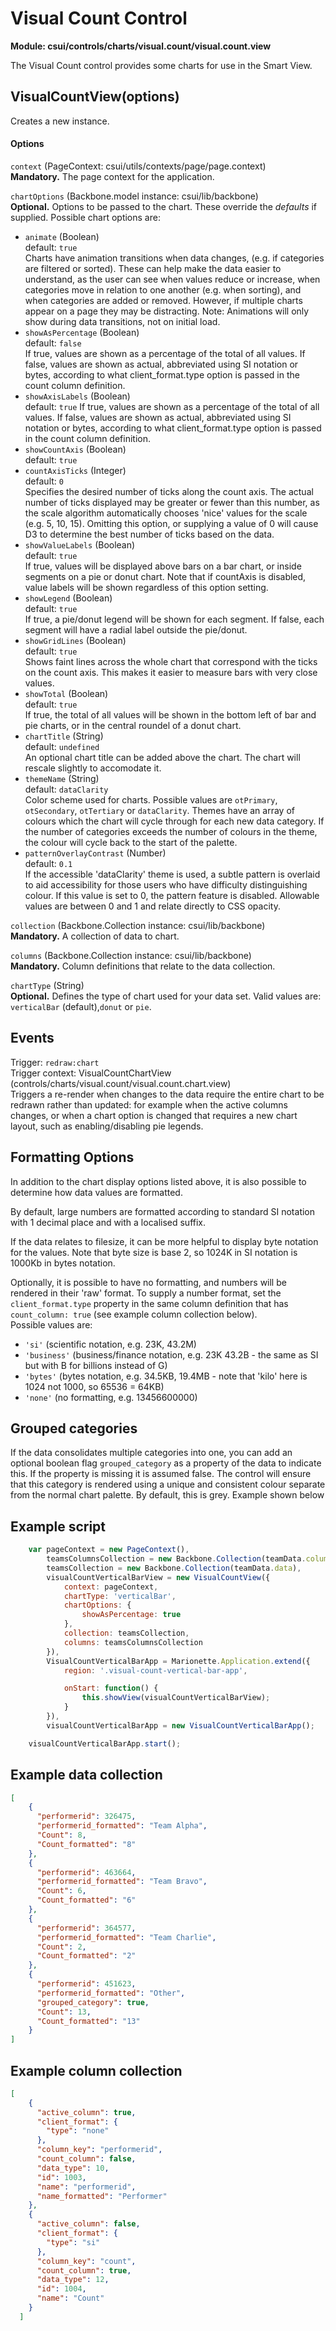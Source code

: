 # Visual Count Control

**Module: csui/controls/charts/visual.count/visual.count.view**

The Visual Count control provides some charts for use in the Smart View.  

## VisualCountView(options)

Creates a new instance.

#### Options

`context` (PageContext: csui/utils/contexts/page/page.context)  
**Mandatory.** The page context for the application.

`chartOptions` (Backbone.model instance: csui/lib/backbone)  
**Optional.** Options to be passed to the chart. These override the *defaults* if supplied. Possible chart options are:

* `animate` (Boolean)  
default: `true`  
Charts have animation transitions when data changes, (e.g. if categories are filtered or sorted). These can help make the data easier to understand, as the user can see when values reduce or increase, when categories move in relation to one another (e.g. when sorting), and when categories are added or removed. However, if multiple charts appear on a page they may be distracting. Note: Animations will only show during data transitions, not on initial load. 
* `showAsPercentage` (Boolean)  
default: `false`    
If true, values are shown as a percentage of the total of all values. If false, values are shown as actual, abbreviated using SI notation or bytes, according to what client_format.type option is passed in the count column definition. 
* `showAxisLabels` (Boolean)  
default: `true`
If true, values are shown as a percentage of the total of all values. If false, values are shown as actual, abbreviated using SI notation or bytes, according to what client_format.type option is passed in the count column definition. 
* `showCountAxis` (Boolean)  
default: `true`  
* `countAxisTicks` (Integer)  
default: `0`  
Specifies the desired number of ticks along the count axis. The actual number of ticks displayed may be greater or fewer than this number, as the scale algorithm automatically chooses 'nice' values for the scale (e.g. 5, 10, 15). Omitting this option, or supplying a value of 0 will cause D3 to determine the best number of ticks based on the data.  
* `showValueLabels` (Boolean)  
default: `true`     
If true, values will be displayed above bars on a bar chart, or inside segments on a pie or donut chart. Note that if countAxis is disabled, value labels will be shown regardless of this option setting.
* `showLegend` (Boolean)    
default: `true`    
If true, a pie/donut legend will be shown for each segment. If false, each segment will have a radial label outside the pie/donut.
* `showGridLines` (Boolean)    
default: `true`    
Shows faint lines across the whole chart that correspond with the ticks on the count axis. This makes it easier to measure bars with very close values.  
* `showTotal` (Boolean)    
default: `true`  
If true, the total of all values will be shown in the bottom left of bar and pie charts, or in the central roundel of a donut chart.
* `chartTitle` (String)  
default: `undefined`   
An optional chart title can be added above the chart. The chart will rescale slightly to accomodate it.
* `themeName` (String)  
default: `dataClarity`  
Color scheme used for charts. Possible values are `otPrimary`, `otSecondary`, `otTertiary` or `dataClarity`. Themes have an array of colours which the chart will cycle through for each new data category. If the number of categories exceeds the number of colours in the theme, the colour will cycle back to the start of the palette.
* `patternOverlayContrast` (Number)  
default: `0.1`  
If the accessible 'dataClarity' theme is used, a subtle pattern is overlaid to aid accessibility for those users who have difficulty distinguishing colour. If this value is set to 0, the pattern feature is disabled. Allowable values are between 0 and 1 and relate directly to CSS opacity.


`collection` (Backbone.Collection instance: csui/lib/backbone)  
**Mandatory.** A collection of data to chart. 

`columns` (Backbone.Collection instance: csui/lib/backbone)  
**Mandatory.** Column definitions that relate to the data collection. 

`chartType` (String)  
**Optional.** Defines the type of chart used for your data set. Valid values are: `verticalBar` (default),`donut` or `pie`.

## Events

Trigger: `redraw:chart`  
Trigger context: VisualCountChartView (controls/charts/visual.count/visual.count.chart.view)  
Triggers a re-render when changes to the data require the entire chart to be redrawn rather than updated: for example when the active columns changes, or when a chart option is changed that requires a new chart layout, such as enabling/disabling pie legends.

## Formatting Options
In addition to the chart display options listed above, it is also possible to determine how data values are formatted.  
  
By default, large numbers are formatted according to standard SI notation with 1 decimal place and with a localised suffix.  

If the data relates to filesize, it can be more helpful to display byte notation for the values. Note that byte size is base 2, so 1024K in SI notation is 1000Kb in bytes notation.  
 
Optionally, it is possible to have no formatting, and numbers will be rendered in their 'raw' format.
To supply a number format, set the `client_format.type` property in the same column definition that has `count_column: true` (see example column collection below).  
Possible values are:  
* `'si'` (scientific notation, e.g. 23K, 43.2M) 
* `'business'` (business/finance notation, e.g. 23K 43.2B - the same as SI but with B for billions instead of G)
* `'bytes'` (bytes notation, e.g. 34.5KB, 19.4MB - note that 'kilo' here is 1024 not 1000, so 65536 = 64KB)
* `'none'` (no formatting, e.g. 13456600000) 

## Grouped categories
If the data consolidates multiple categories into one, you can add an optional boolean flag `grouped_category` as a property of the data to indicate this. If the property is missing it is assumed false. The control will ensure that this category is rendered using a unique and consistent colour separate from the normal chart palette. By default, this is grey. Example shown below

## Example script
```javascript
    var pageContext = new PageContext(),
        teamsColumnsCollection = new Backbone.Collection(teamData.columns),
        teamsCollection = new Backbone.Collection(teamData.data),
        visualCountVerticalBarView = new VisualCountView({
            context: pageContext,
            chartType: 'verticalBar',
            chartOptions: {
                showAsPercentage: true
            },
            collection: teamsCollection,
            columns: teamsColumnsCollection
        }),
        VisualCountVerticalBarApp = Marionette.Application.extend({
            region: '.visual-count-vertical-bar-app',

            onStart: function() {
                this.showView(visualCountVerticalBarView);
            }
        }),
        visualCountVerticalBarApp = new VisualCountVerticalBarApp();

    visualCountVerticalBarApp.start();
```

## Example data collection
```json
[
    {
      "performerid": 326475,
      "performerid_formatted": "Team Alpha",
      "Count": 8,
      "Count_formatted": "8"
    },
    {
      "performerid": 463664,
      "performerid_formatted": "Team Bravo",
      "Count": 6,
      "Count_formatted": "6"
    },
    {
      "performerid": 364577,
      "performerid_formatted": "Team Charlie",
      "Count": 2,
      "Count_formatted": "2"
    },
    {
      "performerid": 451623,
      "performerid_formatted": "Other",
      "grouped_category": true,
      "Count": 13,
      "Count_formatted": "13"
    }
]
```


## Example column collection
```json
[
    {
      "active_column": true,
      "client_format": {
        "type": "none"
      },
      "column_key": "performerid",
      "count_column": false,
      "data_type": 10,
      "id": 1003,
      "name": "performerid",
      "name_formatted": "Performer"
    },
    {
      "active_column": false,
      "client_format": {
        "type": "si"
      },
      "column_key": "count",
      "count_column": true,
      "data_type": 12,
      "id": 1004,
      "name": "Count"
    }
  ]
```



